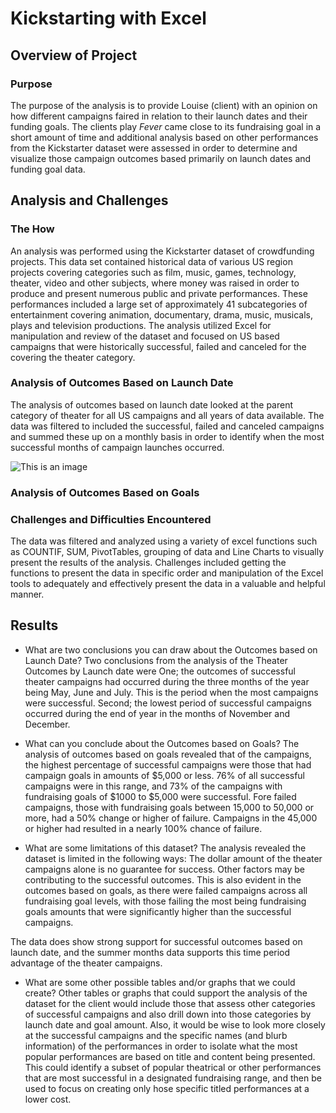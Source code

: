# Kickstarting with Excel

## Overview of Project


### Purpose
The purpose of the analysis is to provide Louise (client) with an opinion on how different campaigns faired in relation to their launch dates and their funding goals.  The clients play _Fever_ came close to its fundraising goal in a short amount of time and additional analysis based on other performances from the Kickstarter dataset were assessed in order to determine and visualize those campaign outcomes based primarily on launch dates and funding goal data.  

## Analysis and Challenges

### The How
An analysis was performed using the Kickstarter dataset of crowdfunding projects. This data set contained historical data of various US region projects covering categories such as film, music, games, technology, theater, video and other subjects, where money was raised in order to produce and present numerous public and private performances.  These performances included a large set of approximately 41 subcategories of entertainment covering animation, documentary, drama, music, musicals, plays and television productions.  The analysis utilized Excel for manipulation and review of the dataset and focused on US based campaigns that were historically successful, failed and canceled for the covering the theater category.  

### Analysis of Outcomes Based on Launch Date

The analysis of outcomes based on launch date looked at the parent category of theater for all US campaigns and all years of data available.  The data was filtered to included the successful, failed and canceled campaigns and summed these up on a monthly basis in order to identify when the most successful months of campaign launches occurred.  

![This is an image](https://myoctocat.com/assets/images/base-octocat.svg)



### Analysis of Outcomes Based on Goals

### Challenges and Difficulties Encountered
The data was filtered and analyzed using a variety of excel functions such as COUNTIF, SUM, PivotTables, grouping of data and Line Charts to visually present the results of the analysis. Challenges included getting the functions to present the data in specific order and manipulation of the Excel tools to adequately and effectively present the data in a valuable and helpful manner.

## Results

- What are two conclusions you can draw about the Outcomes based on Launch Date?
Two conclusions from the analysis of the Theater Outcomes by Launch date were One; the outcomes of successful theater campaigns had occurred during the three months of the year being May, June and July.  This is the period when the most campaigns were successful.  Second; the lowest period of successful campaigns occurred during the end of year in the months of November and December. 

- What can you conclude about the Outcomes based on Goals?
The analysis of outcomes based on goals revealed that of the campaigns, the highest percentage of successful campaigns were those that had campaign goals in amounts of $5,000 or less.  76% of all successful campaigns were in this range, and 73% of the campaigns with fundraising goals of $1000 to $5,000 were successful.  Fore failed campaigns, those with fundraising goals between 15,000 to 50,000 or more, had a 50% change or higher of failure. Campaigns in the 45,000 or higher had resulted in a nearly 100% chance of failure. 

- What are some limitations of this dataset?
The analysis revealed the dataset is limited in the following ways: The dollar amount of the theater campaigns alone is no guarantee for success.  Other factors may be contributing to the successful outcomes.  This is also evident in the outcomes based on goals, as there were failed campaigns across all fundraising goal levels, with those failing the most being fundraising goals  amounts that were significantly higher than the successful campaigns.
          
The data does show strong support for successful outcomes based on launch date, and the summer months data supports this time period advantage of the theater campaigns.

- What are some other possible tables and/or graphs that we could create?
Other tables or graphs that could support the analysis of the dataset for the client would include those that assess other categories of successful campaigns and also drill down into those categories by launch date and goal amount.  Also, it would be wise to look more closely at the successful campaigns and the  specific names (and blurb information) of the performances in order to isolate what the most popular performances are based on title and content being presented.  This could identify a subset of popular theatrical or other performances that are most successful in a designated fundraising range, and then be used to focus on creating only hose specific titled performances at a lower cost.  
